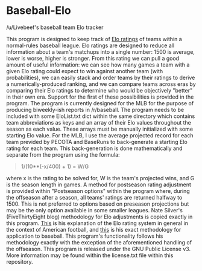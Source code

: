 # Baseball-Elo
/u/Livebeef's baseball team Elo tracker

 This program is designed to keep track of [Elo ratings](http://en.wikipedia.org/wiki/Elo_rating_system) of teams within a normal-rules baseball league. Elo ratings are designed to reduce all information about a team's matchups into a single number: 1500 is average, lower is worse, higher is stronger.
 From this rating we can pull a good amount of useful information: we can see how many games a team with a given Elo rating could expect to win against another team (with probabilities), we can easily stack and order teams by their ratings to derive a numerically-produced ranking, and we can compare teams across eras by comparing their Elo ratings to determine who would be objectively "better" in their own era. Support for the first of these possibilities is provided in the program.
 The program is currently designed for the MLB for the purpose of producing biweekly-ish reports in /r/baseball. The program needs to be included with some EloList.txt dict within the same directory which contains team abbreviations as keys and an array of their Elo values throughout the season as each value. These arrays must be manually initialized with some starting Elo value. For the MLB, I use the average projected record for each team previded by PECOTA and BaseRuns to back-generate a starting Elo rating for each team. This back-generation is done mathematically and separate from the program using the formula:

> 1/(10**(-x/400) + 1) = W/G
 
 where x is the rating to be solved for, W is the team's projected wins, and G is the season length in games. A method for postseason rating adjustment is provided within "Postseason options" within the program where, during the offseason after a season, all teams' ratings are returned halfway to 1500. This is not preferred to options based on preseason projections but may be the only option available in some smaller leagues.
 Nate Silver's (FiveThirtyEight blog) methodology for Elo adjustments is copied exactly in this program. [This](http://fivethirtyeight.com/datalab/introducing-nfl-elo-ratings/) is his explanation of the Elo rating system in general in the context of American football, and [this](http://www.baseballprospectus.com/article.php?articleid=5247) is his exact methodology for application to baseball. This program's functionality follows his methodology exactly with the exception of the aforementioned handling of the offseason.
 This program is released under the GNU Public License v3. More information may be found within the license.txt file within this repository.
